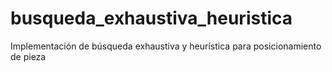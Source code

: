 # busqueda_exhaustiva_heuristica
Implementación de búsqueda exhaustiva y heurística para posicionamiento de pieza
